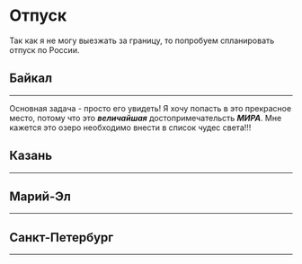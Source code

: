 # Отпуск
Так как я не могу выезжать за границу, то попробуем спланировать отпуск по России. 

## Байкал 
___
Основная задача - просто его увидеть! Я хочу попасть в это прекрасное место, потому что это ***величайшая*** достопримечательсть ***МИРА***. Мне кажется это озеро необходимо внести в список чудес света!!! 

## Казань
___

## Марий-Эл
___

## Санкт-Петербург
___
